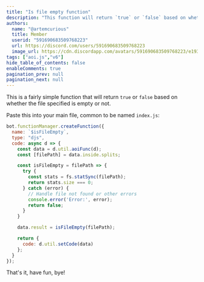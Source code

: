 ```yaml
---
title: "Is file empty function"
description: "This function will return `true` or `false` based on whether the file specified is empty or not."
authors:
  name: "@artemcurious"
  title: Member
  userid: "591690683509768223"
  url: https://discord.com/users/591690683509768223
  image_url: https://cdn.discordapp.com/avatars/591690683509768223/e193473ac4cbcdecf90fc00826f1175e.png
tags: ["aoi.js","v6"]
hide_table_of_contents: false
enableComments: true
pagination_prev: null
pagination_next: null
---
```


This is a fairly simple function that will return `true` or `false` based on whether the file specified is empty or not.



Paste this into your main file, common to be named `index.js`:
```js
bot.functionManager.createFunction({
  name: `$isFileEmpty`,
  type: "djs",
  code: async d => {
    const data = d.util.aoiFunc(d);
    const [filePath] = data.inside.splits;

    const isFileEmpty = filePath => {
      try {
        const stats = fs.statSync(filePath);
        return stats.size === 0;
      } catch (error) {
        // Handle file not found or other errors
        console.error('Error:', error);
        return false;
      }
    }

    data.result = isFileEmpty(filePath);

    return {
      code: d.util.setCode(data)
    };
  }
});
```

That's it, have fun, bye!